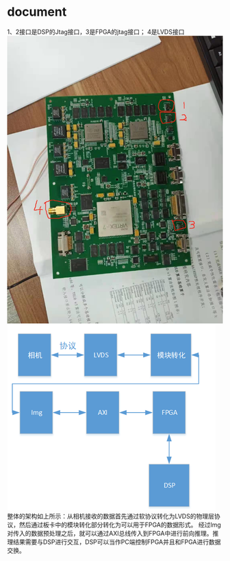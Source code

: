 # document
1、2接口是DSP的Jtag接口，3是FPGA的jtag接口； 4是LVDS接口
![Image](https://github.com/19801201/Image/blob/main/tup.jpg)
![Image](https://github.com/19801201/Image/blob/main/kuangjia.png)
整体的架构如上所示：从相机接收的数据首先通过软协议转化为LVDS的物理层协议，然后通过板卡中的模块转化部分转化为可以用于FPGA的数据形式。
经过Img对传入的数据预处理之后，就可以通过AXI总线传入到FPGA中进行前向推理。推理结果需要与DSP进行交互，DSP可以当作PC端控制FPGA并且和FPGA进行数据交换。
